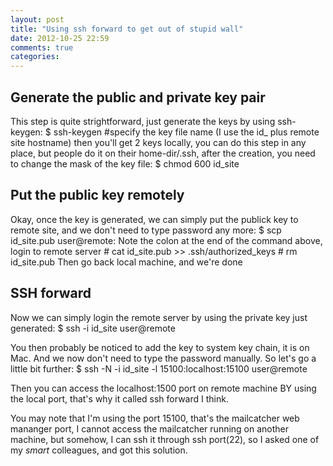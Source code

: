 ```yaml
---
layout: post
title: "Using ssh forward to get out of stupid wall"
date: 2012-10-25 22:59
comments: true
categories: 
---
```


## Generate the public and private key pair
This step is quite strightforward, just generate the keys by using ssh-keygen:
    $ ssh-keygen #specify the key file name (I use the id_ plus remote site hostname)
then you'll get 2 keys locally, you can do this step in any place, but people do it
on their home-dir/.ssh, after the creation, you need to change the mask of the key file:
    $ chmod 600 id_site

## Put the public key remotely
Okay, once the key is generated, we can simply put the publick key to remote site, and we
don't need to type password any more:
    $ scp id_site.pub user@remote:
Note the colon at the end of the command above, login to remote server
    # cat id_site.pub >> .ssh/authorized_keys
    # rm id_site.pub
Then go back local machine, and we're done

## SSH forward
Now we can simply login the remote server by using the private key just generated:
    $ ssh -i id_site user@remote

You then probably be noticed to add the key to system key chain, it is on Mac. And we now don't
need to type the password manually. So let's go a little bit further:
    $ ssh -N -i id_site -l 15100:localhost:15100 user@remote

Then you can access the localhost:1500 port on remote machine BY using the local port, that's why it
called ssh forward I think.

You may note that I'm using the port 15100, that's the mailcatcher web mananger port, I cannot access
the mailcatcher running on another machine, but somehow, I can ssh it through ssh port(22), so I asked
one of my _smart_ colleagues, and got this solution.
